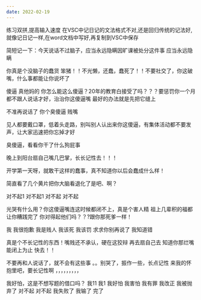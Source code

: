 ```yaml
---
date: 2022-02-19
---
```


练习双拼,提高输入速度
在VSC中记日记的文法格式不对,还是回归传统的记法好,就像记日记一样,在word文档中写好,再复制到VSC中保存

简短记一下：今天说话不过脑子，应当永远隐瞒因旷课被处分这件事  应当永远隐瞒

你真是个没脑子的蠢货 笨猪！！不光懒，还蠢，蠢死了！！不要社交了，你这破嘴，什么事都能让你说坏了 

傻逼 真他妈的 你怎么能这么傻逼？20年的教育白接受了吗？？？要惩罚你一个月都不跟人说话才好，治治你这傻逼嘴 最好的办法就是先把它缝上

不准再说话了 你个臭傻逼 贱嘴  

见人都要戴口罩，低着头走路，别叫别人认出来你这傻逼，有集体活动都不要发声，让大家迅速把你忘掉才好

臭傻逼，看看你干了什么狗屁事

晚上到阳台扇自己嘴几巴掌，长长记性去！！！

开学第一天呀，就敢干这样的蠢事，真不知道你以后会蠢成什么样！

简直看了几个黄片把你大脑看退化了是吧、啊？

对不起1 对不起1 对不起 对不起                                   

光哭有什么用？你这傻逼嘴连这时候都闭不上，真是个害人精 祖上几辈积的福都让你糟践完了 你对得起他们吗？？?跟你那死爹一样！

我 我很抱歉 我是贱人  我该死  我该罚 求求你别再说了 我知道错

真是个不长记性的东西！嘴贱还不承认，硬在这狡辩 再去扇自己去 知道你那烂嘴能闭上为止 快去！！


不要再和人说话了，就不会有这些事 。。别哭了，振作一些，长点记性  来我的怀抱里吧，要长记性啊           ，，，，，，，，，    




我好怕，这是不想写题的借口吗？    我11 我1  我好怕 我害怕 我有罪 我改正 我被抛弃了  对不起 对不起 我失败了 我输了 完了 